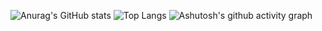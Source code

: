 ![Anurag's GitHub stats](https://github-readme-stats.vercel.app/api?username=Tcbdm-com&show_icons=true&theme=highcontrast)
![Top Langs](https://github-readme-stats.vercel.app/api/top-langs/?username=Tcbdm-com&layout=compact&theme=highcontrast)
![Ashutosh's github activity graph](https://github-readme-activity-graph.vercel.app/graph?username=Tcbdm-com&theme=github-compact)
